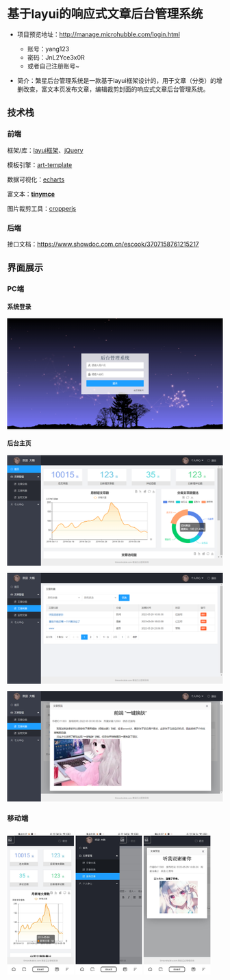 # 基于layui的响应式文章后台管理系统

- 项目预览地址：http://manage.microhubble.com/login.html
  - 账号：yang123
  - 密码：JnL2Yce3x0R
  - 或者自己注册账号~

- 简介：繁星后台管理系统是一款基于layui框架设计的，用于文章（分类）的增删改查，富文本页发布文章，编辑裁剪封面的响应式文章后台管理系统。

## 技术栈

### 前端

框架/库：[layui框架](https://www.layui.site)、[jQuery](https://jquery.com/)

模板引擎：[art-template](http://aui.github.io/art-template/zh-cn/)

数据可视化：[echarts](https://echarts.apache.org/examples/zh/index.html)

富文本：**[tinymce](https://github.com/tinymce/tinymce)**

图片裁剪工具：[cropperjs](https://github.com/fengyuanchen/cropperjs)

### 后端

接口文档：https://www.showdoc.com.cn/escook/3707158761215217

## 界面展示

### PC端

#### 系统登录

![image-20220601125204597](README.assets/image-20220601125204597.png)

#### 后台主页

![image-20220601125241252](README.assets/image-20220601125241252.png)

![image-20220601125554067](README.assets/image-20220601125554067.png)

![image-20220601125707816](README.assets/image-20220601125707816.png)

### 移动端

<img src="README.assets/image-20220609202950383.png" alt="image-20220609202950383" style="zoom:33%;" />

<img src="README.assets/814908CEB3679FD176835B07B8DB5C56.jpg" alt="img" style="zoom:33%;" />

<img src="README.assets/F4232F4B7DC55D71D37441D976227376.jpg" alt="img" style="zoom:33%;" />